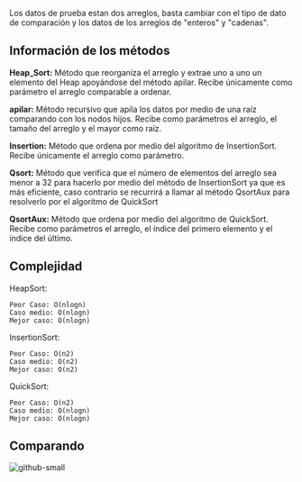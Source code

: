 
Los datos de prueba estan dos arreglos, basta cambiar con el tipo de dato de comparación y los datos de los arreglos de "enteros" y "cadenas".

## Información de los métodos

**Heap_Sort:** Método que reorganiza el arreglo y extrae uno a uno un elemento del Heap apoyándose del método apilar. Recibe únicamente como  parámetro el arreglo comparable a ordenar.
  
**apilar:** Método recursivo que apila los datos por medio de una raíz comparando con los nodos hijos. Recibe como parámetros el arreglo, el tamaño del arreglo y el mayor como raíz.
  
**Insertion:** Método que ordena por medio del algoritmo de InsertionSort. Recibe únicamente el arreglo como parámetro.  
  
**Qsort:** Método que verifica que el número de elementos del arreglo sea menor a 32 para hacerlo por medio del método de InsertionSort ya que es más eficiente, caso contrario se recurrirá a llamar al método QsortAux para resolverlo por el algoritmo de QuickSort  
  
**QsortAux:** Método que ordena por medio del algoritmo de QuickSort. Recibe como parámetros el arreglo, el índice del primero elemento y el índice del último.  
## Complejidad
HeapSort:  
```
Peor Caso: O(nlogn)  
Caso medio: O(nlogn)  
Mejor caso: O(nlogn)  
```
InsertionSort:  
```
Peor Caso: O(n2)  
Caso medio: O(n2)  
Mejor caso: O(n2)  
```
QuickSort:  
```
Peor Caso: O(n2)   
Caso medio: O(nlogn)  
Mejor caso: O(nlogn)  
```

## Comparando  
![github-small](http://balsoftware.net/wp-content/uploads/2016/10/quicksort-vs-insertion-sort.gif)
